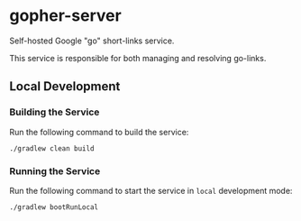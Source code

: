 # gopher-server
Self-hosted Google "go" short-links service.

This service is responsible for both managing and resolving go-links.

## Local Development

### Building the Service
Run the following command to build the service:

    ./gradlew clean build
    
### Running the Service
Run the following command to start the service in `local` development mode:

    ./gradlew bootRunLocal
